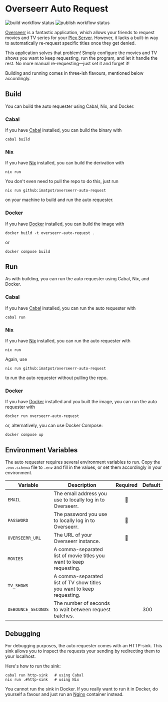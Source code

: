 # Overseerr Auto Request

![build workflow status](https://github.com/imatpot/overseerr-auto-request/actions/workflows/build.yml/badge.svg)
![publish workflow status](https://github.com/imatpot/overseerr-auto-request/actions/workflows/publish.yml/badge.svg)

[Overseerr](https://overseerr.dev/) is a fantastic application, which allows your friends to request movies and TV series for your [Plex Server](https://www.plex.tv/).
However, it lacks a built-in way to automatically re-request specific titles once they get denied.

This application solves that problem!
Simply configure the movies and TV shows you want to keep requesting, run the program, and let it handle the rest.
No more manual re-requesting—just set it and forget it!

Building and running comes in three-ish flavours, mentioned below accordingly.

## Build

You can build the auto requester using Cabal, Nix, and Docker.

### Cabal

If you have [Cabal](https://www.haskell.org/cabal/) installed, you can build the binary with

```
cabal build
```

### Nix

If you have [Nix](https://nixos.org) installed, you can build the derivation with

```
nix run
```

You don't even need to pull the repo to do this, just run

```
nix run github:imatpot/overseerr-auto-request
```

on your machine to build and run the auto requester.

### Docker

If you have [Docker](https://www.docker.com/) installed, you can build the image with

```
docker build -t overseerr-auto-request .
```

or

```
docker compose build
```

## Run

As with building, you can run the auto requester using Cabal, Nix, and Docker.

### Cabal

If you have [Cabal](https://www.haskell.org/cabal/) installed, you can run the auto requester with

```
cabal run
```

### Nix

If you have [Nix](https://nixos.org) installed, you can run the auto requester with

```
nix run
```

Again, use

```
nix run github:imatpot/overseerr-auto-request
```

to run the auto requester without pulling the repo.

### Docker

If you have [Docker](https://www.docker.com/) installed and you built the image, you can run the auto requester with

```
docker run overseerr-auto-request
```

or, alternatively, you can use Docker Compose:

```
docker compose up
```

## Environment Variables

The auto requester requires several environment variables to run.
Copy the `.env.schema` file to `.env` and fill in the values, or set them accordingly in your environment.

| Variable           | Description                                                           | Required | Default |
| ------------------ | --------------------------------------------------------------------- | :------: | ------- |
| `EMAIL`            | The email address you use to locally log in to Overseerr.             |    🚩     |         |
| `PASSWORD`         | The password you use to locally log in to Overseerr.                  |    🚩     |         |
| `OVERSEERR_URL`    | The URL of your Overseerr instance.                                   |    🚩     |         |
| `MOVIES`           | A comma-separated list of movie titles you want to keep requesting.   |          |         |
| `TV_SHOWS`         | A comma-separated list of TV show titles you want to keep requesting. |          |         |
| `DEBOUNCE_SECONDS` | The number of seconds to wait between request batches.                |          | 300     |

## Debugging

For debugging purposes, the auto requester comes with an HTTP-sink.
This sink allows you to inspect the requests your sending by redirecting them to your localhost.

Here's how to run the sink:

```
cabal run http-sink   # using Cabal
nix run .#http-sink   # using Nix
```

You cannot run the sink in Docker.
If you really want to run it in Docker, do yourself a favour and just run an [Nginx](https://nginx.org/) container instead.
